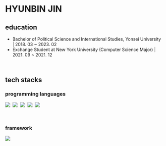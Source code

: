 <br>
<h1>HYUNBIN JIN</h1>

<h2>education</h2>

- Bachelor of Political Science and International Studies, Yonsei University | 2018. 03 ~ 2023. 02
- Exchange Student at New York University (Computer Science Major) | 2021. 09 ~ 2021. 12 
 
<br>
<h2>tech stacks</h2>
<h3> programming languages </h3>
<p>
  <img src="https://img.shields.io/badge/Python-3766AB?style=flat-square&logo=Python&logoColor=white"/></a>&nbsp 
  <img src="https://img.shields.io/badge/R-276DC3?style=flat-square&logo=R&logoColor=white"/></a>&nbsp 
  <img src="https://img.shields.io/badge/-HTML5-%23E44D27?style=flat-square&logo=html5&logoColor=white"/></a>&nbsp 
  <img src="https://img.shields.io/badge/CSS-1572B6?style=flat-square&logo=css3&logoColor=white"/></a>&nbsp 
  <img src="https://img.shields.io/badge/Javascript-F7DF1E?style=flat-square&logo=javascript&logoColor=white"/></a>&nbsp 
</p>
<br>
<h3> framework </h3>
<p>
  <img src="https://img.shields.io/badge/PyTorch-EE4C2C?style=flat-square&logo=pytorch&logoColor=white"/></a>&nbsp 
</p>


